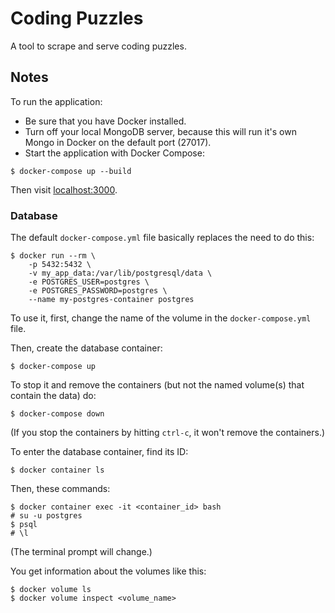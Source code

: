 # Coding Puzzles

A tool to scrape and serve coding puzzles.

## Notes

To run the application:

- Be sure that you have Docker installed.
- Turn off your local MongoDB server, because this will run it's own Mongo in Docker on the default port (27017).
- Start the application with Docker Compose:

```text
$ docker-compose up --build
```

Then visit [localhost:3000](http://localhost:3000/).

### Database

The default `docker-compose.yml` file basically replaces the need to do this:

```text
$ docker run --rm \
    -p 5432:5432 \
    -v my_app_data:/var/lib/postgresql/data \
    -e POSTGRES_USER=postgres \
    -e POSTGRES_PASSWORD=postgres \
    --name my-postgres-container postgres
```

To use it, first, change the name of the volume in the `docker-compose.yml` file.

Then, create the database container:

```text
$ docker-compose up
```

To stop it and remove the containers (but not the named volume(s) that contain the data) do:

```text
$ docker-compose down
```

(If you stop the containers by hitting `ctrl-c`, it won't remove the containers.)

To enter the database container, find its ID:

```text
$ docker container ls
```

Then, these commands:

```text
$ docker container exec -it <container_id> bash
# su -u postgres
$ psql
# \l
```

(The terminal prompt will change.)

You get information about the volumes like this:

```text
$ docker volume ls
$ docker volume inspect <volume_name>
```
